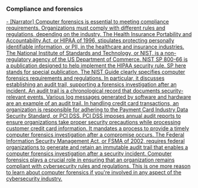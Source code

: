 ### **Compliance and forensics**

[\- \[Narrator\] Computer forensics is essential to meeting compliance requirements. Organizations must comply with different rules and regulations, depending on the industry. The Health Insurance Portability and Accountability Act, or HIPAA of 1996, stipulates protecting personally identifiable information, or PII, in the healthcare and insurance industries. The National Institute of Standards and Technology, or NIST, is a non-regulatory agency of the US Department of Commerce. NIST SP 800-66 is a publication designed to help implement the HIPAA security rule. SP here stands for special publication. The NIST Guide clearly specifies computer forensics requirements and regulations. In particular, it discusses establishing an audit trail, supporting a forensics investigation after an incident. An audit trail is a chronological record that documents security-relevant events. Various log messages generated by software and hardware are an example of an audit trail. In handling credit card transactions, an organization is responsible for adhering to the Payment Card Industry Data Security Standard, or PCI DSS. PCI DSS imposes annual audit reports to ensure organizations take proper security precautions while processing customer credit card information. It mandates a process to provide a timely computer forensics investigation after a compromise occurs. The Federal Information Security Management Act, or FSMA of 2002, requires federal organizations to generate and retain an immutable audit trail that enables a computer forensics investigation after a security incident. Computer forensics plays a crucial role in ensuring that an organization remains compliant with cybersecurity rules and regulations. This is one more reason to learn about computer forensics if you're involved in any aspect of the cybersecurity industry.](https://www.linkedin.com/learning/cybersecurity-foundations-computer-forensics/compliance-and-forensics?resume=false&u=56745521#)